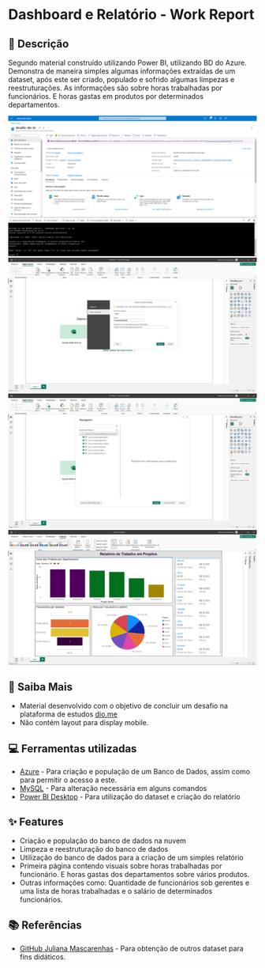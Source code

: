 # Dashboard e Relatório - Work Report

## 📒 Descrição
Segundo material construído utilizando Power BI, utilizando BD do Azure. Demonstra de maneira simples algumas informações extraídas de um dataset, após este ser criado, populado e sofrido algumas limpezas e reestruturações.
As informações são sobre horas trabalhadas por funcionários. E horas gastas em produtos por determinados departamentos.

<img src="assets/images/BD-Azure.png"/>
<img src="assets/images/BI-1.png"/>
<img src="assets/images/BI-2.png"/>
<img src="assets/images/BI-3.png"/>

## 🔎 Saiba Mais
- Material desenvolvido com o objetivo de concluir um desafio na plataforma de estudos [dio.me](https://web.dio.me)
- Não contém layout para display mobile.

## 💻 Ferramentas utilizadas
- [Azure](https://portal.azure.com/) - Para criação e população de um Banco de Dados, assim como para permitir o acesso a este.
- [MySQL](https://www.mysql.com/) - Para alteração necessária em alguns comandos
- [Power BI Desktop](https://www.microsoft.com/pt-br/download/details.aspx?id=58494) - Para utilização do dataset e criação do relatório

## ✨ Features
- Criação e população do banco de dados na nuvem
- Limpeza e reestruturação do banco de dados
- Utilização do banco de dados para a criação de um simples relatório
- Primeira página contendo visuais sobre horas trabalhadas por funcionário. E horas gastas dos departamentos sobre vários produtos.
- Outras informações como: Quantidade de funcionários sob gerentes e uma lista de horas trabalhadas e o salário de determinados funcionários.

## 📚 Referências
- [GitHub Juliana Mascarenhas](https://github.com/julianazanelatto) - Para obtenção de outros dataset para fins didáticos.
